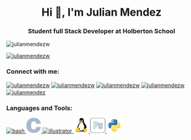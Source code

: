 <h1 align="center">Hi 👋, I'm Julian Mendez</h1>
<h3 align="center">Student full Stack Developer at Holberton School</h3>

<p align="left"> <img src="https://komarev.com/ghpvc/?username=julianmendezw&label=Profile%20views&color=0e75b6&style=flat" alt="julianmendezw" /> </p>

<p align="left"> <a href="https://twitter.com/julianmendezw" target="blank"><img src="https://img.shields.io/twitter/follow/julianmendezw?logo=twitter&style=for-the-badge" alt="julianmendezw" /></a> </p>

<h3 align="left">Connect with me:</h3>
<p align="left">
<a href="https://twitter.com/julianmendezw" target="blank"><img align="center" src="https://cdn.jsdelivr.net/npm/simple-icons@3.0.1/icons/twitter.svg" alt="julianmendezw" height="30" width="40" /></a>
<a href="https://linkedin.com/in/julianmendezw" target="blank"><img align="center" src="https://cdn.jsdelivr.net/npm/simple-icons@3.0.1/icons/linkedin.svg" alt="julianmendezw" height="30" width="40" /></a>
<a href="https://instagram.com/julianmendezw" target="blank"><img align="center" src="https://cdn.jsdelivr.net/npm/simple-icons@3.0.1/icons/instagram.svg" alt="julianmendezw" height="30" width="40" /></a>
<a href="https://medium.com/julianmendezw" target="blank"><img align="center" src="https://cdn.jsdelivr.net/npm/simple-icons@3.0.1/icons/medium.svg" alt="julianmendezw" height="30" width="40" /></a>
<a href="https://www.youtube.com/c/julianmendez" target="blank"><img align="center" src="https://cdn.jsdelivr.net/npm/simple-icons@3.0.1/icons/youtube.svg" alt="julianmendez" height="30" width="40" /></a>
</p>

<h3 align="left">Languages and Tools:</h3>
<p align="left"> <a href="https://www.gnu.org/software/bash/" target="_blank"> <img src="https://www.vectorlogo.zone/logos/gnu_bash/gnu_bash-icon.svg" alt="bash" width="40" height="40"/> </a> <a href="https://www.cprogramming.com/" target="_blank"> <img src="https://raw.githubusercontent.com/devicons/devicon/master/icons/c/c-original.svg" alt="c" width="40" height="40"/> </a> <a href="https://www.adobe.com/in/products/illustrator.html" target="_blank"> <img src="https://www.vectorlogo.zone/logos/adobe_illustrator/adobe_illustrator-icon.svg" alt="illustrator" width="40" height="40"/> </a> <a href="https://www.linux.org/" target="_blank"> <img src="https://raw.githubusercontent.com/devicons/devicon/master/icons/linux/linux-original.svg" alt="linux" width="40" height="40"/> </a> <a href="https://www.photoshop.com/en" target="_blank"> <img src="https://raw.githubusercontent.com/devicons/devicon/master/icons/photoshop/photoshop-line.svg" alt="photoshop" width="40" height="40"/> </a> <a href="https://www.python.org" target="_blank"> <img src="https://raw.githubusercontent.com/devicons/devicon/master/icons/python/python-original.svg" alt="python" width="40" height="40"/> </a> </p>

